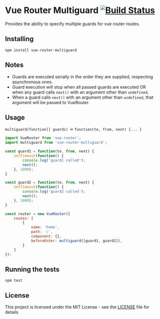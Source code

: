 # Vue Router Multiguard [![Build Status](https://travis-ci.org/atanas-dev/vue-router-multiguard.svg?branch=master)](https://travis-ci.org/atanas-dev/vue-router-multiguard)

Provides the ability to specify multiple guards for vue router routes.

## Installing

`npm install vue-router-multiguard`

## Notes

- Guards are executed serially in the order they are supplied, respecting asynchronous ones.
- Guard execution will stop when all passed guards are executed OR when any guard calls `next()` with an argument other than `undefined`.
- When a guard calls `next()` with an argument other than `undefined`, that argument will be passed to VueRouter.

## Usage

`multiguard(function[] guards)` -> `function(to, from, next) {... }`

```js
import VueRouter from 'vue-router';
import multiguard from 'vue-router-multiguard';

const guard1 = function(to, from, next) {
    setTimeout(function() {
        console.log('guard1 called');
        next();
    }, 1000);
}

const guard2 = function(to, from, next) {
    setTimeout(function() {
        console.log('guard2 called');
        next();
    }, 1000);
}

const router = new VueRouter({
    routes: [
        {
            name: 'home',
            path: '/',
            component: {},
            beforeEnter: multiguard([guard1, guard2]),
        }
    ]
});
```

## Running the tests

`npm test`

## License

This project is licensed under the MIT License - see the [LICENSE](LICENSE) file for details

